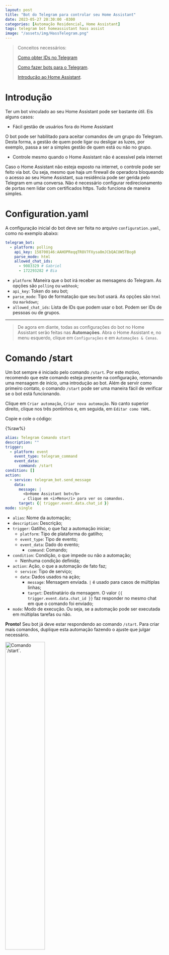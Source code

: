 ```yaml
---
layout: post
title: "Bot do Telegram para controlar seu Home Assistant"
date: 2023-05-27 20:30:00 -0300
categories: [Automação Residencial, Home Assistant]
tags: telegram bot homeassistant hass assist
image: "/assets/img/HassTelegram.png"
---
```


> Conceitos necessários:
>
> [Como obter IDs no Telegram](https://blog.gabrf.com/posts/TelegramID/)
>
> [Como fazer bots para o Telegram](https://blog.gabrf.com/posts/HowToBot/).
>
> [Introdução ao Home Assistant](https://blog.gabrf.com/posts/HomeAssistant/).

# Introdução

Ter um bot vinculado ao seu Home Assistant pode ser bastante útil. Eis alguns casos:

* Fácil gestão de usuários fora do Home Assistant

O bot pode ser habilitado para aceitar comandos de um grupo do Telegram. Desta forma, a gestão de quem pode ligar ou desligar as luzes, por exemplo, passa a ser a simples gestão de quem está ou não no grupo.

* Controle mesmo quando o Home Assistant não é acessível pela internet

Caso o Home Assistant não esteja exposto na internet, o controle pode ser feito via bot. Ou seja, mesmo que haja um firewall de operadora bloqueando o acesso ao seu Home Assistant, sua residência pode ser gerida pelo Telegram em uma conversa. Não é necessário configurar redirecionamento de portas nem lidar com certificados https. Tudo funciona de maneira simples.

# Configuration.yaml

A configuração inicial do bot deve ser feita no arquivo `configuration.yaml`, como no exemplo abaixo:

```yaml
telegram_bot:
  - platform: polling
    api_key: 158700146:AAHOPReqqTR8V7FXysa8mJCbQACUWSTBog8
    parse_mode: html
    allowed_chat_ids:
      - 9083329 # Gabriel
      - 172293282 # Bia
```

* `platform`: Maneira que o bot irá receber as mensagens do Telegram. As opções são `polling` ou `webhook`;
* `api_key`: Token do seu bot;
* `parse_mode`: Tipo de formatação que seu bot usará. As opções são `html` ou `markdown`;
* `allowed_chat_ids`: Lista de IDs que podem usar o bot. Podem ser IDs de pessoas ou de grupos.

---

> De agora em diante, todas as configurações do bot no Home Assistant serão feitas nas <b>Automações</b>. Abra o Home Assistant e, no menu esquerdo, clique em `Configurações` e em `Automações & Cenas`.

# Comando /start

Um bot sempre é iniciado pelo comando `/start`. Por este motivo, recomendo que este comando esteja presente na configuração, retornando uma mensagem de início, uma introdução ao bot. Além de servir como primeiro contato, o comando `/start` pode ser uma maneira fácil de verificar se o bot está funcionando.

Clique em `Criar automação`, `Criar nova automação`. No canto superior direito, clique nos três pontinhos e, em seguida, em `Editar como YAML`.

Copie e cole o código:

{%raw%}
```yaml
alias: Telegram Comando start
description: ""
trigger:
  - platform: event
    event_type: telegram_command
    event_data:
      command: /start
condition: []
action:
  - service: telegram_bot.send_message
    data:
      message: |
        <b>Home Assistant bot</b>
        ↙️ Clique em <i>Menu</i> para ver os comandos.
      target: {{ trigger.event.data.chat_id }}
mode: single
```

* `alias`: Nome da automação;
* `description`: Descrição;
* `trigger`: Gatilho, o que faz a automação iniciar;
  * `platform`: Tipo de plataforma do gatilho;
  * `event_type`: Tipo de evento;
  * `event_data`: Dado do evento;
    * `command`: Comando;
* `condition`: Condição, o que impede ou não a automação;
  * Nenhuma condição definida;
* `action`: Ação, o que a automação de fato faz;
  * `service`: Tipo de serviço;
  * `data`: Dados usados na ação;
    * `message`: Mensagem enviada. `|` é usado para casos de múltiplas linhas;
    * `target`: Destinatário da mensagem. O valor `{{ trigger.event.data.chat_id }}` faz responder no mesmo chat em que o comando foi enviado;
* `mode`: Modo de execução. Ou seja, se a automação pode ser executada em múltiplas tarefas ou não.

**Pronto!** Seu bot já deve estar respondendo ao comando `/start`. Para criar mais comandos, duplique esta automação fazendo o ajuste que julgar necessário.

<img src="/assets/img/HassTelegramStart.png" alt="Comando `/start`." style="width:50%">
<br><small>Comando `/start`.</small>

# Comando /luzes e exibição de botões

Outro exemplo de comando que pode ser criado é o que exibe e permite controlar algumas luzes usando botões.

```yaml
alias: Telegram Comando Luzes
description: ""
trigger:
  - platform: event
    event_type: telegram_command
    event_data:
      command: /luzes
condition: []
action:
  - service: telegram_bot.send_message
    data:
      message: <b>Controle das Luzes</b>
      target: "{{ trigger.event.data.chat_id }}"
      inline_keyboard:
        - - - >-
              Quarto teto {{ states.switch.sonoff_1000000000.state|replace("on",
              "💡")|replace("off", "⚫️") }}
            - sonoff_1000000000
        - - - >-
              Esquerda {{ states.switch.sonoff_2000000000.state|replace("on",
              "💡")|replace("off", "⚫️") }}
            - sonoff_2000000000
          - - >-
              Direita {{ states.switch.sonoff_3000000000.state|replace("on",
              "💡")|replace("off", "⚫️") }}
            - sonoff_3000000000
(...)
        - - - >-
              Escritório {{ states.switch.sonoff_4000000000.state|replace("on",
              "💡")|replace("off", "⚫️") }}
            - sonoff_4000000000
        - - - Atualizar 🔄
            - /atualizar
mode: single

```

<img src="/assets/img/HassTelegramLuzes.png" alt="Comando `/luzes`." style="width:50%">
<br><small>Comando `/luzes`.</small>

## Disposição

* `inline_keyboard`: Inicia a criação de botões;
  * `- - -`: Indica nova linha;
  * `- -`: Indica um botão na mesma linha;

## Botões

Todo botão tem uma mensagem exibida e um comando a ser enviado:
```yaml
        - - - >-
              Quarto teto {{ states.switch.sonoff_1000000000.state|replace("on",
              "💡")|replace("off", "⚫️") }}
            - sonoff_1000000000
```

Ou seja, este botão começa uma nova linha, possui a mensagem `Quarto teto 💡` e o comando `sonoff_1000000000`.
* `{{ states.switch.sonoff_1000000000 }}` representa o estado do botão;
* `|replace("on", "💡")|replace("off", "⚫️")` faz o estado ser simbolizado por 💡 caso esteja ligado (*on*) ou ⚫️ caso esteja desligado (*off*).

# Comando do botão Atualizar

Diferentemente do comando de texto, o comando de um botão vem em um `callback`. Os botões do comando anterior exibem somente o estado de quando foram gerados. Para atualizar os estados sem que seja necessário repetir o comando `/luzes`, sugiro o uso do botão `Atualizar`. Crie uma nova automação com o seguinte conteúdo:

```yaml
alias: Telegram Callback Atualizar
description: ""
trigger:
  - platform: event
    event_type: telegram_callback
    event_data:
      command: /atualizar
condition: []
action:
  - service: telegram_bot.answer_callback_query
    data:
      callback_query_id: "{{ trigger.event.data.id }}"
      message: |
        Atualizado em {{ now().hour }}:{{ now().minute }}:{{ now().second }}
      show_alert: true
  - service: telegram_bot.edit_message
    data:
      message_id: "{{ trigger.event.data.message.message_id }}"
      chat_id: "{{ trigger.event.data.chat_id }}"
      message: |
        <b>{{ trigger.event.data.message.text }}</b>
      inline_keyboard:
        - - - >-
              Quarto teto {{ states.switch.sonoff_1000000000.state|replace("on",
              "💡")|replace("off", "⚫️") }}
            - sonoff_1000000000
(...)
        - - - Atualizar 🔄
            - /atualizar
mode: single

```

* `service`: Responder a chamada do botão. Valor: `telegram_bot.answer_callback_query`;
* `callback_query_id`: Responder para quem clicou no botão. Valor: `"{{ trigger.event.data.id }}"`;
* `show_alert`: Exibir *pop-up*. Valores possíveis: `true` ou `false`.

Ou seja, sempre que o botão `Atualizar` for apertado, um *pop-up* será exibido confirmando a atualização naquele horário e a mensagem será editada para exibir os valores atuais.

<img src="/assets/img/HassTelegramLuzesPopUp.png" alt="Pop-up do botão atualizar." style="width:50%">
<br><small>Pop-up do botão atualizar.</small>

# Comando de botão de luz

```yaml
alias: Telegram Callback
description: ""
trigger:
  - platform: event
    event_type: telegram_callback
condition: []
action:
  - service: switch.toggle
    data: {}
    target:
      entity_id: switch.{{ trigger.event.data.data }}
  - delay:
      hours: 0
      minutes: 0
      seconds: 0
      milliseconds: 100
  - service: telegram_bot.edit_message
    data:
      message_id: "{{ trigger.event.data.message.message_id }}"
      chat_id: "{{ trigger.event.data.chat_id }}"
      message: <b>{{ trigger.event.data.message.text }}</b>
      inline_keyboard:
        - - - >-
              Quarto teto {{ states.switch.sonoff_1000000000.state|replace("on",
              "💡")|replace("off", "⚫️") }}
            - sonoff_1000000000
(...)
        - - - Atualizar 🔄
            - /atualizar

```

O botão de luz inicia três ações em sequência:

1. O `switch`, cujo valor vem pelo comando do botão(`{{ trigger.event.data.data }}`), tem seu estado invertido (*toggle*);
2. Aguarda 100 milisegundos para que o `switch` tenha seu estado alterado;
3. Atualiza a mensagem, refazendo o seu conteúdo com os estados atualizados.

# Comando /camera

Este comando tira uma foto da câmera e a envia por Telegram. Muito útil para verificar rapidamente o que está sendo gravado.

```yaml
alias: Telegram Comando Camera
description: ""
trigger:
  - platform: event
    event_type: telegram_command
    event_data:
      command: /camera
condition: []
action:
  - service: camera.snapshot
    data:
      filename: /tmp/snapshot.png
    target:
      device_id: 123456789abcdefghijklmnopqrst
  - service: telegram_bot.send_document
    data:
      authentication: digest
      file: /tmp/snapshot.png
      target: "{{ trigger.event.data.chat_id }}"
mode: single

```

As duas ações desencadeadas pelo comando são:

1. Tirar uma foto (`camera_snapshot`) usando a câmera definida em `device_id` e a armazena no caminho definido em `filename`;
2. Envia a foto em formato de `documento`. A vantagem de enviar a foto como documento é que mantém a qualidade original. Para enviar a foto com compressão, torinando o envio mais rápido mas com perda de qualidade, substitua `send_document` por `send_photo`. 

## Falha "*no access to path*"

Caso a pasta não esteja acessível à ação de tirar a foto, um erro "*no access to path*" será exibido no log. Para corrigir, abra o `configuration.yaml` e adicione em `homeassistant`:

```yaml
homeassistant:
(...)
  allowlist_external_dirs:
    - "/tmp"

```

# Adicionar itens à lista de compras

Para adicionar ítens à Lista de Compras, [integração disponível aqui](https://www.home-assistant.io/integrations/shopping_list/), basta enviar uma mensagem para o bot contendo o termo `comprar`.

```yaml
alias: Telegram Lista de Compras
description: ""
trigger:
  - platform: event
    event_type: telegram_text
condition:
  - condition: template
    value_template: "{{ 'comprar' in trigger.event.data.text|lower }}"
action:
  - service: shopping_list.add_item
    data:
      name: "{{ trigger.event.data.text|title|replace('Comprar', '') }}"
  - service: shopping_list.sort
    data:
      reverse: false
  - service: telegram_bot.send_message
    data:
      message: |
        <code>{{ trigger.event.data.text }}</code>
        Salvo na Lista de Compras.
      target: "{{ trigger.event.data.chat_id }}"
mode: single

```

* `condition`: Condição em que a ação será executada. Neste caso, ela somente será executada na presença do termo `comprar`;
  * `|lower` considera a mensagem toda em minúsculo, facilitando a verificação da condição.

As três ações da automação são:

1. Adicionar o item à lista de compras;
  * `|title`: Escreve o item em formato de título, ou seja, com as iniciais em maiúsculo;
  * `|replace('Comprar', '')`: Remove o termo "Comprar" presente na mensagem;
2. Ordena a lista de compras;
  * Por não haver verificação de itens duplicados, faz-se necessária a ordenação alfabética;
3. Envia uma mensagem confirmando que o item foi adicionado à lista de compras.

<img src="/assets/img/HassTelegramLuzesAddToList.png" alt="Adicionando item à lista de compras." style="width:50%">
<br><small>Adicionando item à lista de compras.</small>

<img src="/assets/img/HassTelegramShoppingList.png" alt="Item adicionado." style="width:50%">
<br><small>Item adicionado.</small>

# Comandos usando Assist

Outra maneira de controlar o Home Assistant é usando o [Assist](https://www.home-assistant.io/docs/assist/), usando comandos em forma de texto.

```yaml
alias: Telegram Assist
description: ""
trigger:
  - platform: event
    event_type: telegram_text
condition:
  - condition: template
    value_template: "{{ 'comprar' not in trigger.event.data.text|lower }}"
action:
  - service: conversation.process
    data:
      text: "{{ trigger.event.data.text }}"
      language: pt-br
  - service: telegram_bot.send_message
    data:
      message: |
        <code>{{ trigger.event.data.text }}</code>
        Comando enviado.
      target: "{{ trigger.event.data.chat_id }}"
      parse_mode: html
mode: single

```

Esta automação somente será executada caso o termo `comprar` não esteja presente na mensagem. Satisfeita a condição, é iniciado o serviço `conversation.process`.

```yaml
  - service: conversation.process
    data:
      text: "{{ trigger.event.data.text }}"
      language: pt-br
```

Este serviço irá processar a mensagem recebida e executar o comando. Definir o idioma não é obrigatório, mas torna a açào muito mais rápida, portanto, é recomendável ter o idioma ajustado.

Por fim, a ação notifica o usuário que foi executada.

<img src="/assets/img/HassTelegramAssist.png" alt="Assist em funcionamento." style="width:50%">
<br><small>Assist em funcionamento.</small>

{%endraw%}

# Menu do bot

O menu do bot não é obrigatório, mas é recomendado por facilitar a localização dos comandos disponíveis. A maneira mais fácil de criar o menu é falando com o [@BotFather](https://t.me/BotFather). Envie o comando `/mybots` e selecione o bot que deseja ajustar na lista. Clique em `Edit Bot` e, em seguida, em `Edit Commands`. Envie os comandos no formato `comando - Descrição`.

<img src="/assets/img/HassTelegramBotFather.png" alt="Ajuste de comandos no BotFather." style="width:50%">
<br><small>Ajuste de comandos no BotFather.</small>

<img src="/assets/img/HassTelegramCommands.png" alt="Bot com o menu de comandos definido." style="width:50%">
<br><small>Bot com o menu de comandos definido.</small>
